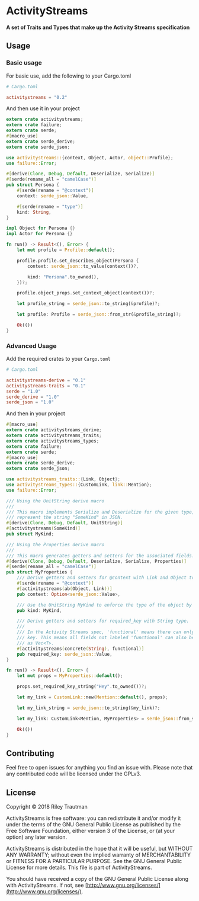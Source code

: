 # ActivityStreams
__A set of Traits and Types that make up the Activity Streams specification__

## Usage

### Basic usage
For basic use, add the following to your Cargo.toml
```toml
# Cargo.toml

activitystreams = "0.2"
```

And then use it in your project
```rust
extern crate activitystreams;
extern crate failure;
extern crate serde;
#[macro_use]
extern crate serde_derive;
extern crate serde_json;

use activitystreams::{context, Object, Actor, object::Profile};
use failure::Error;

#[derive(Clone, Debug, Default, Deserialize, Serialize)]
#[serde(rename_all = "camelCase")]
pub struct Persona {
    #[serde(rename = "@context")]
    context: serde_json::Value,

    #[serde(rename = "type")]
    kind: String,
}

impl Object for Persona {}
impl Actor for Persona {}

fn run() -> Result<(), Error> {
    let mut profile = Profile::default();

    profile.profile.set_describes_object(Persona {
        context: serde_json::to_value(context())?,

        kind: "Persona".to_owned(),
    })?;

    profile.object_props.set_context_object(context())?;

    let profile_string = serde_json::to_string(&profile)?;

    let profile: Profile = serde_json::from_str(&profile_string)?;

    Ok(())
}
```

### Advanced Usage
Add the required crates to your `Cargo.toml`
```toml
# Cargo.toml

activitystreams-derive = "0.1"
activitystreams-traits = "0.1"
serde = "1.0"
serde_derive = "1.0"
serde_json = "1.0"
```

And then in your project
```rust
#[macro_use]
extern crate activitystreams_derive;
extern crate activitystreams_traits;
extern crate activitystreams_types;
extern crate failure;
extern crate serde;
#[macro_use]
extern crate serde_derive;
extern crate serde_json;

use activitystreams_traits::{Link, Object};
use activitystreams_types::{CustomLink, link::Mention};
use failure::Error;

/// Using the UnitString derive macro
///
/// This macro implements Serialize and Deserialize for the given type, making this type
/// represent the string "SomeKind" in JSON.
#[derive(Clone, Debug, Default, UnitString)]
#[activitystreams(SomeKind)]
pub struct MyKind;

/// Using the Properties derive macro
///
/// This macro generates getters and setters for the associated fields.
#[derive(Clone, Debug, Default, Deserialize, Serialize, Properties)]
#[serde(rename_all = "camelCase")]
pub struct MyProperties {
    /// Derive getters and setters for @context with Link and Object traits.
    #[serde(rename = "@context")]
    #[activitystreams(ab(Object, Link))]
    pub context: Option<serde_json::Value>,

    /// Use the UnitString MyKind to enforce the type of the object by "SomeKind"
    pub kind: MyKind,

    /// Derive getters and setters for required_key with String type.
    ///
    /// In the Activity Streams spec, 'functional' means there can only be one item for this
    /// key. This means all fields not labeled 'functional' can also be serialized/deserialized
    /// as Vec<T>.
    #[activitystreams(concrete(String), functional)]
    pub required_key: serde_json::Value,
}

fn run() -> Result<(), Error> {
    let mut props = MyProperties::default();

    props.set_required_key_string("Hey".to_owned())?;

    let my_link = CustomLink::new(Mention::default(), props);

    let my_link_string = serde_json::to_string(&my_link)?;

    let my_link: CustomLink<Mention, MyProperties> = serde_json::from_str(&my_link_string)?;

    Ok(())
}
```

## Contributing
Feel free to open issues for anything you find an issue with. Please note that any contributed code will be licensed under the GPLv3.

## License

Copyright © 2018 Riley Trautman

ActivityStreams is free software: you can redistribute it and/or modify it under the terms of the GNU General Public License as published by the Free Software Foundation, either version 3 of the License, or (at your option) any later version.

ActivityStreams is distributed in the hope that it will be useful, but WITHOUT ANY WARRANTY; without even the implied warranty of MERCHANTABILITY or FITNESS FOR A PARTICULAR PURPOSE. See the GNU General Public License for more details. This file is part of ActivityStreams.

You should have received a copy of the GNU General Public License along with ActivityStreams. If not, see [http://www.gnu.org/licenses/](http://www.gnu.org/licenses/).
